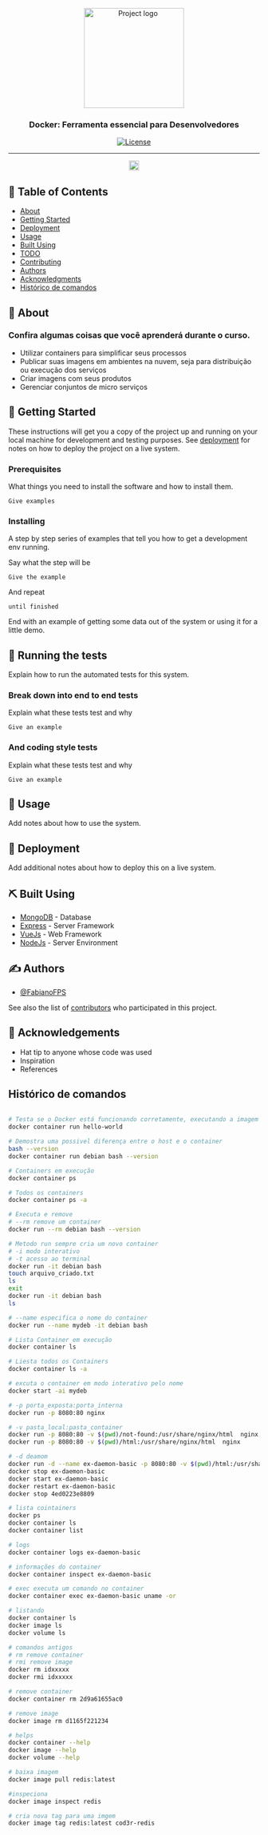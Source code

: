 <p align="center">
  <a href="https://www.cod3r.com.br/courses/docker" rel="noopener">
 <img height=200px src=".files_readme/docker.webp" alt="Project logo"></a>
</p>

<h3 align="center">Docker: Ferramenta essencial para Desenvolvedores</h3>

<div align="center">

[![License](https://img.shields.io/badge/license-MIT-blue.svg)](/LICENSE)

</div>

---

<p align="center">
  <a href="https://www.cod3r.com.br" rel="noopener">
 <img height=20px src=".files_readme/coder.webp" alt="Project logo"></a>
</p>


## 📝 Table of Contents

- [About](#about)
- [Getting Started](#getting_started)
- [Deployment](#deployment)
- [Usage](#usage)
- [Built Using](#built_using)
- [TODO](../TODO.md)
- [Contributing](../CONTRIBUTING.md)
- [Authors](#authors)
- [Acknowledgments](#acknowledgement)
- [Histórico de comandos](#historico_comandos)

## 🧐 About <a name = "about"></a>

### Confira algumas coisas que você aprenderá durante o curso.

- Utilizar containers para simplificar seus processos
- Publicar suas imagens em ambientes na nuvem, seja para distribuição ou execução dos serviços
- Criar imagens com seus produtos
- Gerenciar conjuntos de micro serviços

## 🏁 Getting Started <a name = "getting_started"></a>

These instructions will get you a copy of the project up and running on your local machine for development and testing purposes. See [deployment](#deployment) for notes on how to deploy the project on a live system.

### Prerequisites

What things you need to install the software and how to install them.

```
Give examples
```

### Installing

A step by step series of examples that tell you how to get a development env running.

Say what the step will be

```
Give the example
```

And repeat

```
until finished
```

End with an example of getting some data out of the system or using it for a little demo.

## 🔧 Running the tests <a name = "tests"></a>

Explain how to run the automated tests for this system.

### Break down into end to end tests

Explain what these tests test and why

```
Give an example
```

### And coding style tests

Explain what these tests test and why

```
Give an example
```

## 🎈 Usage <a name="usage"></a>

Add notes about how to use the system.

## 🚀 Deployment <a name = "deployment"></a>

Add additional notes about how to deploy this on a live system.

## ⛏️ Built Using <a name = "built_using"></a>

- [MongoDB](https://www.mongodb.com/) - Database
- [Express](https://expressjs.com/) - Server Framework
- [VueJs](https://vuejs.org/) - Web Framework
- [NodeJs](https://nodejs.org/en/) - Server Environment

## ✍️ Authors <a name = "authors"></a>

- [@FabianoFPS](https://github.com/FabianoFPS)

See also the list of [contributors](https://github.com/kylelobo/The-Documentation-Compendium/contributors) who participated in this project.

## 🎉 Acknowledgements <a name = "acknowledgement"></a>

- Hat tip to anyone whose code was used
- Inspiration
- References

## Histórico de comandos <a name = "historico_comandos"></a>

```bash

# Testa se o Docker está funcionando corretamente, executando a imagem hello-world
docker container run hello-world

# Demostra uma possivel diferença entre o host e o container
bash --version
docker container run debian bash --version

# Containers em execução
docker container ps

# Todos os containers
docker container ps -a

# Executa e remove
# --rm remove um container
docker run --rm debian bash --version

# Metodo run sempre cria um novo container
# -i modo interativo
# -t acesso ao terminal
docker run -it debian bash
touch arquivo_criado.txt
ls
exit
docker run -it debian bash
ls

# --name especifica o nome do container 
docker run --name mydeb -it debian bash

# Lista Container em execução
docker container ls

# Liesta todos os Containers
docker container ls -a

# excuta o container em modo interativo pelo nome
docker start -ai mydeb

# -p porta_exposta:porta_interna
docker run -p 8080:80 nginx

# -v pasta_local:pasta_container
docker run -p 8080:80 -v $(pwd)/not-found:/usr/share/nginx/html  nginx
docker run -p 8080:80 -v $(pwd)/html:/usr/share/nginx/html  nginx

# -d deamom
docker run -d --name ex-daemon-basic -p 8080:80 -v $(pwd)/html:/usr/share/nginx/html nginx
docker stop ex-daemon-basic
docker start ex-daemon-basic
docker restart ex-daemon-basic
docker stop 4ed0223e8809

# lista cointainers
docker ps
docker container ls
docker container list

# logs
docker container logs ex-daemon-basic

# informações do container
docker container inspect ex-daemon-basic

# exec executa um comando no container
docker container exec ex-daemon-basic uname -or

# listando
docker container ls
docker image ls
docker volume ls

# comandos antigos
# rm remove container
# rmi remove image
docker rm idxxxxx
docker rmi idxxxxx

# remove container
docker container rm 2d9a61655ac0 

# remove image
docker image rm d1165f221234

# helps
docker container --help
docker image --help 
docker volume --help

# baixa imagem
docker image pull redis:latest

#inspeciona
docker image inspect redis

# cria nova tag para uma imgem
docker image tag redis:latest cod3r-redis
```